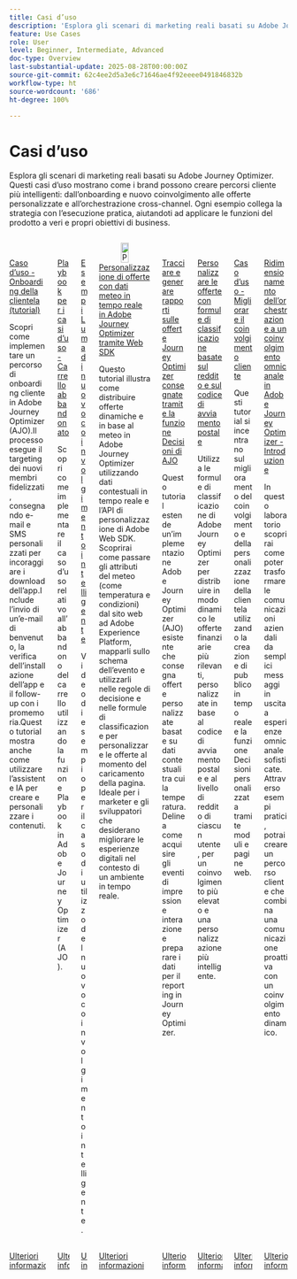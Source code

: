 ```yaml
---
title: Casi d’uso
description: 'Esplora gli scenari di marketing reali basati su Adobe Journey Optimizer. Questi casi d’uso mostrano come i brand possono creare percorsi cliente più intelligenti: dall’onboarding e nuovo coinvolgimento alle offerte personalizzate e all’orchestrazione cross-channel. Ogni esempio collega la strategia con l’esecuzione pratica, aiutandoti ad applicare le funzioni del prodotto a veri e propri obiettivi di business.'
feature: Use Cases
role: User
level: Beginner, Intermediate, Advanced
doc-type: Overview
last-substantial-update: 2025-08-28T00:00:00Z
source-git-commit: 62c4ee2d5a3e6c71646ae4f92eeee0491846832b
workflow-type: ht
source-wordcount: '686'
ht-degree: 100%

---
```



# Casi d’uso

Esplora gli scenari di marketing reali basati su Adobe Journey Optimizer. Questi casi d’uso mostrano come i brand possono creare percorsi cliente più intelligenti: dall’onboarding e nuovo coinvolgimento alle offerte personalizzate e all’orchestrazione cross-channel. Ogni esempio collega la strategia con l’esecuzione pratica, aiutandoti ad applicare le funzioni del prodotto a veri e propri obiettivi di business.

<!-- CARDS
* https://experienceleague.adobe.com/it/docs/journey-optimizer-learn/tutorials/use-cases/customer-onboarding
* https://experienceleague.adobe.com/it/docs/journey-optimizer-learn/tutorials/use-cases/abandoned-cart
* https://experienceleague.adobe.com/it/docs/experience-platform/rtcdp/use-cases/personalization-insights-engagement/use-cases-luma
* https://experienceleague.adobe.com/it/docs/journey-optimizer-learn/personalizing-offers-with-real-time-weather-data/introduction
* https://experienceleague.adobe.com/it/docs/journey-optimizer-learn/reporting-on-ajo-od/introduction
* https://experienceleague.adobe.com/it/docs/journey-optimizer-learn/personalizing-offers-with-ranking-formulas-based-on-user-zip-code-and-income/introduction
* https://experienceleague.adobe.com/it/docs/journey-optimizer-learn/tutorials/use-cases/enhance-customer-engagement
* https://experienceleague.adobe.com/it/docs/journey-optimizer-learn/scaling-orchestration-to-omnichannel-engagement/introduction
-->
<!-- START CARDS HTML - DO NOT MODIFY BY HAND -->
<div class="columns">
    <div class="column is-half-tablet is-half-desktop is-one-third-widescreen" aria-label="Use Case - Customer Onboarding (Tutorial)">
        <div class="card" style="height: 100%; display: flex; flex-direction: column; height: 100%;">
            <div class="card-image">
                <figure class="image x-is-16by9">
                    <a href="https://experienceleague.adobe.com/it/docs/journey-optimizer-learn/tutorials/use-cases/customer-onboarding" title="Caso d’uso - Onboarding della clientela (tutorial)" target="_blank" rel="referrer">
                        <img class="is-bordered-r-small" src="https://video.tv.adobe.com/v/3440658/?format=jpeg&nocache=1756417587791&captions=ita" alt="Caso d’uso - Onboarding della clientela (tutorial)"
                             style="width: 100%; aspect-ratio: 16 / 9; object-fit: cover; overflow: hidden; display: block; margin: auto;">
                    </a>
                </figure>
            </div>
            <div class="card-content is-padded-small" style="display: flex; flex-direction: column; flex-grow: 1; justify-content: space-between;">
                <div class="top-card-content">
                    <p class="headline is-size-6 has-text-weight-bold">
                        <a href="https://experienceleague.adobe.com/it/docs/journey-optimizer-learn/tutorials/use-cases/customer-onboarding" target="_blank" rel="referrer" title="Caso d’uso - Onboarding della clientela (tutorial)">Caso d’uso - Onboarding della clientela (tutorial)</a>
                    </p>
                    <p class="is-size-6">Scopri come implementare un percorso di onboarding cliente in Adobe Journey Optimizer (AJO).Il processo esegue il targeting dei nuovi membri fidelizzati, consegnando e-mail e SMS personalizzati per incoraggiare i download dell’app.Include l’invio di un’e-mail di benvenuto, la verifica dell’installazione dell’app e il follow-up con i promemoria.Questo tutorial mostra anche come utilizzare l’assistente IA per creare e personalizzare i contenuti.</p>
                </div>
                <a href="https://experienceleague.adobe.com/it/docs/journey-optimizer-learn/tutorials/use-cases/customer-onboarding" target="_blank" rel="referrer" class="spectrum-Button spectrum-Button--outline spectrum-Button--primary spectrum-Button--sizeM" style="align-self: flex-start; margin-top: 1rem;">
                    <span class="spectrum-Button-label has-no-wrap has-text-weight-bold">Ulteriori informazioni</span>
                </a>
            </div>
        </div>
    </div>
    <div class="column is-half-tablet is-half-desktop is-one-third-widescreen" aria-label="Use Case Playbook - Abandoned shopping cart">
        <div class="card" style="height: 100%; display: flex; flex-direction: column; height: 100%;">
            <div class="card-image">
                <figure class="image x-is-16by9">
                    <a href="https://experienceleague.adobe.com/it/docs/journey-optimizer-learn/tutorials/use-cases/abandoned-cart" title="Playbook per i casi d’uso - Carrello abbandonato" target="_blank" rel="referrer">
                        <img class="is-bordered-r-small" src="https://video.tv.adobe.com/v/3443972/?format=jpeg&nocache=1756417587818&captions=ita" alt="Playbook per i casi d’uso - Carrello abbandonato"
                             style="width: 100%; aspect-ratio: 16 / 9; object-fit: cover; overflow: hidden; display: block; margin: auto;">
                    </a>
                </figure>
            </div>
            <div class="card-content is-padded-small" style="display: flex; flex-direction: column; flex-grow: 1; justify-content: space-between;">
                <div class="top-card-content">
                    <p class="headline is-size-6 has-text-weight-bold">
                        <a href="https://experienceleague.adobe.com/it/docs/journey-optimizer-learn/tutorials/use-cases/abandoned-cart" target="_blank" rel="referrer" title="Playbook per i casi d’uso - Carrello abbandonato">Playbook per i casi d’uso - Carrello abbandonato</a>
                    </p>
                    <p class="is-size-6">Scopri come implementare il caso d’uso relativo all’abbandono del carrello utilizzando la funzione Playbook in Adobe Journey Optimizer (AJO).</p>
                </div>
                <a href="https://experienceleague.adobe.com/it/docs/journey-optimizer-learn/tutorials/use-cases/abandoned-cart" target="_blank" rel="referrer" class="spectrum-Button spectrum-Button--outline spectrum-Button--primary spectrum-Button--sizeM" style="align-self: flex-start; margin-top: 1rem;">
                    <span class="spectrum-Button-label has-no-wrap has-text-weight-bold">Ulteriori informazioni</span>
                </a>
            </div>
        </div>
    </div>
    <div class="column is-half-tablet is-half-desktop is-one-third-widescreen" aria-label="Intelligent Re-engagement Luma examples">
        <div class="card" style="height: 100%; display: flex; flex-direction: column; height: 100%;">
            <div class="card-image">
                <figure class="image x-is-16by9">
                    <a href="https://experienceleague.adobe.com/it/docs/experience-platform/rtcdp/use-cases/personalization-insights-engagement/use-cases-luma" title="Esempi Luma di nuovo coinvolgimento intelligente" target="_blank" rel="referrer">
                        <img class="is-bordered-r-small" src="https://video.tv.adobe.com/v/3454281/?format=jpeg&nocache=1756417587792&captions=ita" alt="Esempi Luma di nuovo coinvolgimento intelligente"
                             style="width: 100%; aspect-ratio: 16 / 9; object-fit: cover; overflow: hidden; display: block; margin: auto;">
                    </a>
                </figure>
            </div>
            <div class="card-content is-padded-small" style="display: flex; flex-direction: column; flex-grow: 1; justify-content: space-between;">
                <div class="top-card-content">
                    <p class="headline is-size-6 has-text-weight-bold">
                        <a href="https://experienceleague.adobe.com/it/docs/experience-platform/rtcdp/use-cases/personalization-insights-engagement/use-cases-luma" target="_blank" rel="referrer" title="Esempi Luma di nuovo coinvolgimento intelligente">Esempi Luma di nuovo coinvolgimento intelligente</a>
                    </p>
                    <p class="is-size-6">Video di esempio per il caso di utilizzo del nuovo coinvolgimento intelligente.</p>
                </div>
                <a href="https://experienceleague.adobe.com/it/docs/experience-platform/rtcdp/use-cases/personalization-insights-engagement/use-cases-luma" target="_blank" rel="referrer" class="spectrum-Button spectrum-Button--outline spectrum-Button--primary spectrum-Button--sizeM" style="align-self: flex-start; margin-top: 1rem;">
                    <span class="spectrum-Button-label has-no-wrap has-text-weight-bold">Ulteriori informazioni</span>
                </a>
            </div>
        </div>
    </div>
    <div class="column is-half-tablet is-half-desktop is-one-third-widescreen" aria-label="Personalizing Offers with Real-Time Weather Data in Adobe Journey Optimizer using Web SDK">
        <div class="card" style="height: 100%; display: flex; flex-direction: column; height: 100%;">
            <div class="card-image">
                <figure class="image x-is-16by9">
                    <a href="https://experienceleague.adobe.com/it/docs/journey-optimizer-learn/personalizing-offers-with-real-time-weather-data/introduction" title="Personalizzazione di offerte con dati meteo in tempo reale in Adobe Journey Optimizer tramite Web SDK" target="_blank" rel="referrer">
                        <img class="is-bordered-r-small" src="https://experienceleague.adobe.com/it/docs/journey-optimizer-learn/personalizing-offers-with-real-time-weather-data/introduction./media_11e634b7fcda118d76753129e5511697a1e5145de.png?width=400&format=png&optimize=medium" alt="Personalizzazione di offerte con dati meteo in tempo reale in Adobe Journey Optimizer tramite Web SDK"
                             style="width: 100%; aspect-ratio: 16 / 9; object-fit: cover; overflow: hidden; display: block; margin: auto;">
                    </a>
                </figure>
            </div>
            <div class="card-content is-padded-small" style="display: flex; flex-direction: column; flex-grow: 1; justify-content: space-between;">
                <div class="top-card-content">
                    <p class="headline is-size-6 has-text-weight-bold">
                        <a href="https://experienceleague.adobe.com/it/docs/journey-optimizer-learn/personalizing-offers-with-real-time-weather-data/introduction" target="_blank" rel="referrer" title="Personalizzazione di offerte con dati meteo in tempo reale in Adobe Journey Optimizer tramite Web SDK">Personalizzazione di offerte con dati meteo in tempo reale in Adobe Journey Optimizer tramite Web SDK</a>
                    </p>
                    <p class="is-size-6">Questo tutorial illustra come distribuire offerte dinamiche e in base al meteo in Adobe Journey Optimizer utilizzando dati contestuali in tempo reale e l’API di personalizzazione di Adobe Web SDK. Scoprirai come passare gli attributi del meteo (come temperatura e condizioni) dal sito web ad Adobe Experience Platform, mapparli sullo schema dell’evento e utilizzarli nelle regole di decisione e nelle formule di classificazione per personalizzare le offerte al momento del caricamento della pagina. Ideale per i marketer e gli sviluppatori che desiderano migliorare le esperienze digitali nel contesto di un ambiente in tempo reale.</p>
                </div>
                <a href="https://experienceleague.adobe.com/it/docs/journey-optimizer-learn/personalizing-offers-with-real-time-weather-data/introduction" target="_blank" rel="referrer" class="spectrum-Button spectrum-Button--outline spectrum-Button--primary spectrum-Button--sizeM" style="align-self: flex-start; margin-top: 1rem;">
                    <span class="spectrum-Button-label has-no-wrap has-text-weight-bold">Ulteriori informazioni</span>
                </a>
            </div>
        </div>
    </div>
    <div class="column is-half-tablet is-half-desktop is-one-third-widescreen" aria-label="Track and Report Adobe Journey Optimizer (AJO) Offers delivered via AJO Decisioning">
        <div class="card" style="height: 100%; display: flex; flex-direction: column; height: 100%;">
            <div class="card-image">
                <figure class="image x-is-16by9">
                    <a href="https://experienceleague.adobe.com/it/docs/journey-optimizer-learn/reporting-on-ajo-od/introduction" title="Tracciare e generare rapporti sulle offerte Adobe Journey Optimizer (AJO) consegnate tramite la funzione Decisioni di AJO" target="_blank" rel="referrer">
                        <img class="is-bordered-r-small" src="https://experienceleague.adobe.com/it/docs/journey-optimizer-learn/reporting-on-ajo-od/introduction./media_1fb3a58c60be3873b773f9ba694350319c4b8dc4f.png?width=400&format=png&optimize=medium" alt="Tracciare e generare rapporti sulle offerte Adobe Journey Optimizer (AJO) consegnate tramite la funzione Decisioni di AJO"
                             style="width: 100%; aspect-ratio: 16 / 9; object-fit: cover; overflow: hidden; display: block; margin: auto;">
                    </a>
                </figure>
            </div>
            <div class="card-content is-padded-small" style="display: flex; flex-direction: column; flex-grow: 1; justify-content: space-between;">
                <div class="top-card-content">
                    <p class="headline is-size-6 has-text-weight-bold">
                        <a href="https://experienceleague.adobe.com/it/docs/journey-optimizer-learn/reporting-on-ajo-od/introduction" target="_blank" rel="referrer" title="Tracciare e generare rapporti sulle offerte Adobe Journey Optimizer (AJO) consegnate tramite la funzione Decisioni di AJO">Tracciare e generare rapporti sulle offerte Journey Optimizer consegnate tramite la funzione Decisioni di AJO</a>
                    </p>
                    <p class="is-size-6">Questo tutorial estende un’implementazione Adobe Journey Optimizer (AJO) esistente che consegna offerte personalizzate basate su dati contestuali tra cui la temperatura. Delinea come acquisire gli eventi di impression e interazione e preparare i dati per il reporting in Journey Optimizer.</p>
                </div>
                <a href="https://experienceleague.adobe.com/it/docs/journey-optimizer-learn/reporting-on-ajo-od/introduction" target="_blank" rel="referrer" class="spectrum-Button spectrum-Button--outline spectrum-Button--primary spectrum-Button--sizeM" style="align-self: flex-start; margin-top: 1rem;">
                    <span class="spectrum-Button-label has-no-wrap has-text-weight-bold">Ulteriori informazioni</span>
                </a>
            </div>
        </div>
    </div>
    <div class="column is-half-tablet is-half-desktop is-one-third-widescreen" aria-label="Personalize Offers with Ranking formulas Based on Zip Code and Income">
        <div class="card" style="height: 100%; display: flex; flex-direction: column; height: 100%;">
            <div class="card-image">
                <figure class="image x-is-16by9">
                    <a href="https://experienceleague.adobe.com/it/docs/journey-optimizer-learn/personalizing-offers-with-ranking-formulas-based-on-user-zip-code-and-income/introduction" title="Personalizzare le offerte con formule di classificazione basate sul reddito e sul codice di avviamento postale" target="_blank" rel="referrer">
                        <img class="is-bordered-r-small" src="https://cdn.experienceleague.adobe.com/thumb/exl-cards/tutorial.png" alt="Personalizzare le offerte con formule di classificazione basate sul reddito e sul codice di avviamento postale"
                             style="width: 100%; aspect-ratio: 16 / 9; object-fit: cover; overflow: hidden; display: block; margin: auto;">
                    </a>
                </figure>
            </div>
            <div class="card-content is-padded-small" style="display: flex; flex-direction: column; flex-grow: 1; justify-content: space-between;">
                <div class="top-card-content">
                    <p class="headline is-size-6 has-text-weight-bold">
                        <a href="https://experienceleague.adobe.com/it/docs/journey-optimizer-learn/personalizing-offers-with-ranking-formulas-based-on-user-zip-code-and-income/introduction" target="_blank" rel="referrer" title="Personalizzare le offerte con formule di classificazione basate sul reddito e sul codice di avviamento postale">Personalizzare le offerte con formule di classificazione basate sul reddito e sul codice di avviamento postale</a>
                    </p>
                    <p class="is-size-6">Utilizza le formule di classificazione di Adobe Journey Optimizer per distribuire in modo dinamico le offerte finanziarie più rilevanti, personalizzate in base al codice di avviamento postale e al livello di reddito di ciascun utente, per un coinvolgimento più elevato e una personalizzazione più intelligente.</p>
                </div>
                <a href="https://experienceleague.adobe.com/it/docs/journey-optimizer-learn/personalizing-offers-with-ranking-formulas-based-on-user-zip-code-and-income/introduction" target="_blank" rel="referrer" class="spectrum-Button spectrum-Button--outline spectrum-Button--primary spectrum-Button--sizeM" style="align-self: flex-start; margin-top: 1rem;">
                    <span class="spectrum-Button-label has-no-wrap has-text-weight-bold">Ulteriori informazioni</span>
                </a>
            </div>
        </div>
    </div>
    <div class="column is-half-tablet is-half-desktop is-one-third-widescreen" aria-label="Use Case - Enhance customer engagement">
        <div class="card" style="height: 100%; display: flex; flex-direction: column; height: 100%;">
            <div class="card-image">
                <figure class="image x-is-16by9">
                    <a href="https://experienceleague.adobe.com/it/docs/journey-optimizer-learn/tutorials/use-cases/enhance-customer-engagement" title="Caso d’uso - Migliorare il coinvolgimento cliente" target="_blank" rel="referrer">
                        <img class="is-bordered-r-small" src="https://cdn.experienceleague.adobe.com/thumb/exl-cards/tutorial.png" alt="Caso d’uso - Migliorare il coinvolgimento cliente"
                             style="width: 100%; aspect-ratio: 16 / 9; object-fit: cover; overflow: hidden; display: block; margin: auto;">
                    </a>
                </figure>
            </div>
            <div class="card-content is-padded-small" style="display: flex; flex-direction: column; flex-grow: 1; justify-content: space-between;">
                <div class="top-card-content">
                    <p class="headline is-size-6 has-text-weight-bold">
                        <a href="https://experienceleague.adobe.com/it/docs/journey-optimizer-learn/tutorials/use-cases/enhance-customer-engagement" target="_blank" rel="referrer" title="Caso d’uso - Migliorare il coinvolgimento cliente">Caso d’uso - Migliorare il coinvolgimento cliente</a>
                    </p>
                    <p class="is-size-6">Questi tutorial si incentrano sul miglioramento del coinvolgimento e della personalizzazione della clientela utilizzando la creazione di pubblico in tempo reale e la funzione Decisioni personalizzata tramite moduli e pagine web.</p>
                </div>
                <a href="https://experienceleague.adobe.com/it/docs/journey-optimizer-learn/tutorials/use-cases/enhance-customer-engagement" target="_blank" rel="referrer" class="spectrum-Button spectrum-Button--outline spectrum-Button--primary spectrum-Button--sizeM" style="align-self: flex-start; margin-top: 1rem;">
                    <span class="spectrum-Button-label has-no-wrap has-text-weight-bold">Ulteriori informazioni</span>
                </a>
            </div>
        </div>
    </div>
    <div class="column is-half-tablet is-half-desktop is-one-third-widescreen" aria-label="Scaling orchestration to omnichannel engagement in Adobe Journey Optimizer - Introduction">
        <div class="card" style="height: 100%; display: flex; flex-direction: column; height: 100%;">
            <div class="card-image">
                <figure class="image x-is-16by9">
                    <a href="https://experienceleague.adobe.com/it/docs/journey-optimizer-learn/scaling-orchestration-to-omnichannel-engagement/introduction" title="Ridimensionamento dell’orchestrazione a un coinvolgimento omnicanale in Adobe Journey Optimizer - Introduzione" target="_blank" rel="referrer">
                        <img class="is-bordered-r-small" src="https://video.tv.adobe.com/v/3457828/?format=jpeg&nocache=1756417587802" alt="Ridimensionamento dell’orchestrazione a un coinvolgimento omnicanale in Adobe Journey Optimizer - Introduzione"
                             style="width: 100%; aspect-ratio: 16 / 9; object-fit: cover; overflow: hidden; display: block; margin: auto;">
                    </a>
                </figure>
            </div>
            <div class="card-content is-padded-small" style="display: flex; flex-direction: column; flex-grow: 1; justify-content: space-between;">
                <div class="top-card-content">
                    <p class="headline is-size-6 has-text-weight-bold">
                        <a href="https://experienceleague.adobe.com/it/docs/journey-optimizer-learn/scaling-orchestration-to-omnichannel-engagement/introduction" target="_blank" rel="referrer" title="Ridimensionamento dell’orchestrazione a un coinvolgimento omnicanale in Adobe Journey Optimizer - Introduzione">Ridimensionamento dell’orchestrazione a un coinvolgimento omnicanale in Adobe Journey Optimizer - Introduzione</a>
                    </p>
                    <p class="is-size-6">In questo laboratorio scoprirai come poter trasformare le comunicazioni aziendali da semplici messaggi in uscita a esperienze omnicanale sofisticate. Attraverso esempi pratici, potrai creare un percorso cliente che combina una comunicazione proattiva con un coinvolgimento dinamico.</p>
                </div>
                <a href="https://experienceleague.adobe.com/it/docs/journey-optimizer-learn/scaling-orchestration-to-omnichannel-engagement/introduction" target="_blank" rel="referrer" class="spectrum-Button spectrum-Button--outline spectrum-Button--primary spectrum-Button--sizeM" style="align-self: flex-start; margin-top: 1rem;">
                    <span class="spectrum-Button-label has-no-wrap has-text-weight-bold">Ulteriori informazioni</span>
                </a>
            </div>
        </div>
    </div>
</div>
<!-- END CARDS HTML - DO NOT MODIFY BY HAND -->
